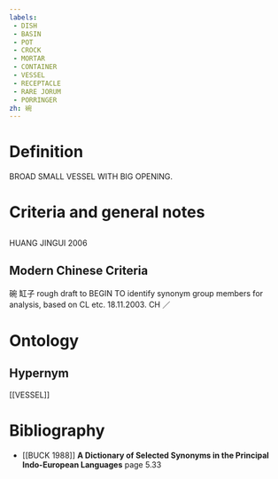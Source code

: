 ```yaml
---
labels: 
 - DISH
 - BASIN
 - POT
 - CROCK
 - MORTAR
 - CONTAINER
 - VESSEL
 - RECEPTACLE
 - RARE JORUM
 - PORRINGER
zh: 碗
---
```


# Definition
BROAD SMALL VESSEL WITH BIG OPENING.
# Criteria and general notes
## 
HUANG JINGUI 2006
## Modern Chinese Criteria
碗
缸子
rough draft to BEGIN TO identify synonym group members for analysis, based on CL etc. 18.11.2003. CH ／
# Ontology

## Hypernym
[[VESSEL]]
# Bibliography
- [[BUCK 1988]]
**A Dictionary of Selected Synonyms in the Principal Indo-European Languages** page 5.33
